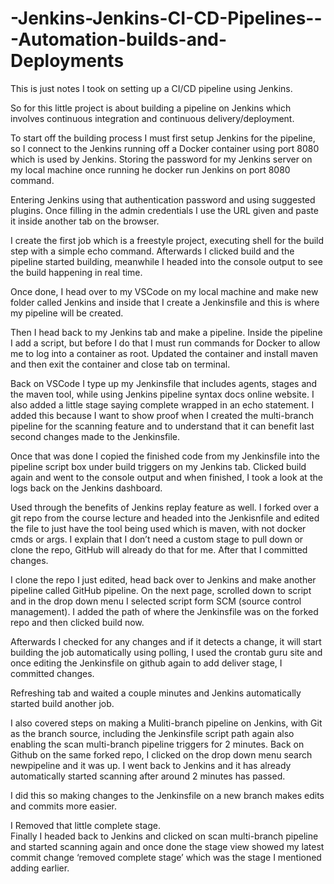# -Jenkins-Jenkins-CI-CD-Pipelines---Automation-builds-and-Deployments

This is just notes I took on setting up a CI/CD pipeline using Jenkins.

So for this little project is about building a pipeline on Jenkins which involves continuous integration and continuous delivery/deployment. 

To start off the building process I must first setup Jenkins for the pipeline, so I connect to the Jenkins running off a Docker container using port 8080 which is used by Jenkins. Storing the password for my Jenkins server on my local machine once running he docker run Jenkins on port 8080 command. 

Entering Jenkins using that authentication password and using suggested plugins. Once filling in the admin credentials I use the URL given and paste it inside another tab on the browser. 

I create the first job which is a freestyle project, executing shell for the build step with a simple echo command. Afterwards I clicked build and the pipeline started building, meanwhile I headed into the console output to see the build happening in real time. 

Once done, I head over to my VSCode on my local machine and make new folder called Jenkins and inside that I create a Jenkinsfile and this is where my pipeline will be created. 

Then I head back to my Jenkins tab and make a pipeline. Inside the pipeline I add a script, but before I do that I must run commands for Docker to allow me to log into a container as root. Updated the container and install maven and then exit the container and close tab on terminal.

Back on VSCode I type up my Jenkinsfile that includes agents, stages and the maven tool, while using Jenkins pipeline syntax docs online website. I also added a little stage saying complete wrapped in an echo statement. I added this because I want to show proof when I created the multi-branch pipeline for the scanning feature and to understand that it can benefit last second changes made to the Jenkinsfile.

Once that was done I copied the finished code from my Jenkinsfile into the pipeline script box under build triggers on my Jenkins tab. Clicked build again and went to the console output and when finished, I took a look at the logs back on the Jenkins dashboard. 

Used through the benefits of Jenkins replay feature as well. 
I forked over a git repo from the course lecture and headed into the Jenkisnfile and edited the file to just have the tool being used which is maven, with not docker cmds or args. I explain that I don’t need a custom stage to pull down or clone the repo, GitHub will already do that for me. After that I committed changes. 

I clone the repo I just edited, head back over to Jenkins and make another pipeline called GitHub pipeline. 
On the next page, scrolled down to script and in the drop down menu I selected script form SCM (source control management). I added the path of where the Jenkinsfile was on the forked repo and then clicked build now. 

Afterwards I checked for any changes and if it detects a change, it will start building the job automatically using polling, I used the crontab guru site and once editing the Jenkinsfile on github again to add deliver stage, I committed changes. 

Refreshing tab and waited a couple minutes and Jenkins automatically started build another job. 

I also covered steps on making a Muliti-branch pipeline on Jenkins, with Git as the branch source, including the Jenkinsfile script path again also enabling the scan multi-branch pipeline triggers for 2 minutes. 
Back on Github on the same forked repo, I clicked on the drop down menu search newpipeline and it was up. 
I went back to Jenkins and it has already automatically started scanning after around 2 minutes has passed.

I did this so making changes to the Jenkinsfile on a new branch makes edits and commits more easier.

I Removed that little complete stage.  
Finally I headed back to Jenkins and clicked on scan multi-branch pipeline and started scanning again and once done the stage view showed my latest commit change ‘removed complete stage’ which was the stage I mentioned adding earlier.
